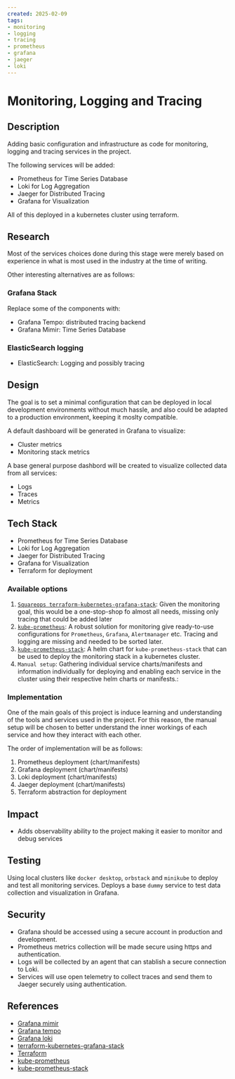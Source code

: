 ```yaml
---
created: 2025-02-09
tags:
- monitoring
- logging
- tracing
- prometheus
- grafana
- jaeger
- loki
---
```


# Monitoring, Logging and Tracing

## Description

Adding basic configuration and infrastructure as code for monitoring, logging and tracing services in the project.

The following services will be added:
- Prometheus for Time Series Database
- Loki for Log Aggregation
- Jaeger for Distributed Tracing
- Grafana for Visualization

All of this deployed in a kubernetes cluster using terraform.


## Research

<!-- Research content or related articles and documentation -->

Most of the services choices done during this stage were merely based on experience in what is most used in the industry at the time of writing.

Other interesting alternatives are as follows:

### Grafana Stack

Replace some of the components with:

- Grafana Tempo: distributed tracing backend
- Grafana Mimir: Time Series Database

### ElasticSearch logging

- ElasticSearch: Logging and possibly tracing



## Design

The goal is to set a minimal configuration that can be deployed in local development environments without much hassle, and also could be adapted to a production environment, keeping it moslty compatible.

A default dashboard will be generated in Grafana to visualize:

- Cluster metrics
- Monitoring stack metrics

A base general purpose dashbord will be created to visualize collected data from all services:

- Logs
- Traces
- Metrics


## Tech Stack

<!-- list of technologies used -->

- Prometheus for Time Series Database
- Loki for Log Aggregation
- Jaeger for Distributed Tracing
- Grafana for Visualization
- Terraform for deployment

### Available options

1. [`Squareops terraform-kubernetes-grafana-stack`](https://github.com/squareops/terraform-kubernetes-grafana-stack): Given the monitoring goal, this would be a one-stop-shop fo almost all needs, missing only tracing that could be added later
2. [`kube-prometheus`](https://github.com/prometheus-operator/kube-prometheus): A robust solution for monitoring give ready-to-use configurations for `Prometheus`, `Grafana`, `Alertmanager` etc. Tracing and logging are missing and needed to be sorted later.
3. [`kube-prometheus-stack`](https://github.com/prometheus-community/helm-charts/tree/main/charts/kube-prometheus-stack): A helm chart for `kube-prometheus-stack` that can be used to deploy the monitoring stack in a kubernetes cluster.
4. `Manual setup`: Gathering individual service charts/manifests and information individually for deploying and enabling each service in the cluster using their respective helm charts or manifests.:


### Implementation

One of the main goals of this project is induce learning and understanding of the tools and services used in the project. For this reason, the manual setup will be chosen to better understand the inner workings of each service and how they interact with each other.

The order of implementation will be as follows:

1. Prometheus deployment (chart/manifests)
2. Grafana deployment (chart/manifests)
3. Loki deployment (chart/manifests)
4. Jaeger deployment (chart/manifests)
5. Terraform abstraction for deployment


## Impact

<!-- Impact of this feature in the project -->

- Adds observability ability to the project making it easier to monitor and debug services


## Testing

<!-- How test should be implemented to ensure quality of the feature -->

Using local clusters like `docker desktop`, `orbstack` and `minikube` to deploy and test all monitoring services. Deploys a base `dummy` service to test data collection and visualization in Grafana.

## Security

<!-- Security impact and measures taken to improve or mitigate security issues -->

- Grafana should be accessed using a secure account in production and development.
- Prometheus metrics collection will be made secure using https and authentication.
- Logs will be collected by an agent that can stablish a secure connection to Loki.
- Services will use open telemetry to collect traces and send them to Jaeger securely using authentication.


## References

<!-- Any relevant articles, books, or links -->

- [Grafana mimir](https://grafana.com/oss/mimir/)
- [Grafana tempo](https://grafana.com/oss/tempo/)
- [Grafana loki](https://grafana.com/oss/loki/)
- [terraform-kubernetes-grafana-stack](https://github.com/squareops/terraform-kubernetes-grafana-stack)
- [Terraform](https://www.terraform.io/)
- [kube-prometheus](https://github.com/prometheus-operator/kube-prometheus)
- [kube-prometheus-stack](https://github.com/prometheus-community/helm-charts/tree/main/charts/kube-prometheus-stack)